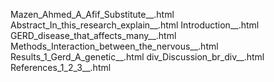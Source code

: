 Mazen_Ahmed_A_Afif_Substitute__.html
Abstract_In_this_research_explain__.html
Introduction__.html
GERD_disease_that_affects_many__.html
Methods_Interaction_between_the_nervous__.html
Results_1_Gerd_A_genetic__.html
div_Discussion_br_div__.html
References_1_2_3__.html